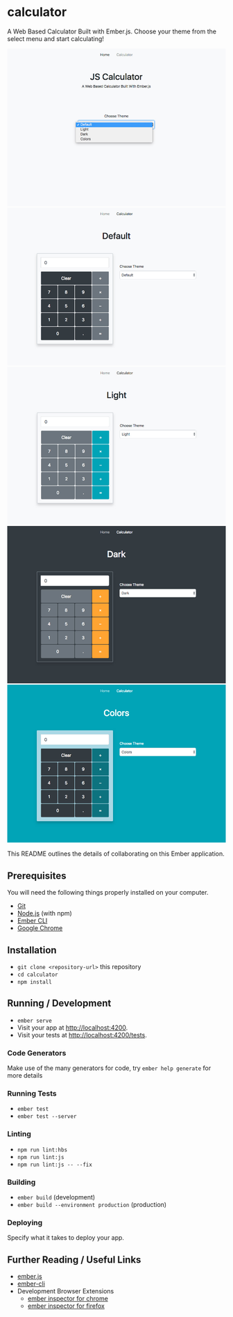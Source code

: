 # calculator

A Web Based Calculator Built with Ember.js.
Choose your theme from the select menu and start calculating!

![alt text](https://raw.githubusercontent.com/sabretrack/Ember-Calculator/master/public/images/ember-calculator-home.jpg)
![alt text](https://raw.githubusercontent.com/sabretrack/Ember-Calculator/master/public/images/ember-calculator-default.jpg)
![alt text](https://raw.githubusercontent.com/sabretrack/Ember-Calculator/master/public/images/ember-calculator-light.jpg)
![alt text](https://raw.githubusercontent.com/sabretrack/Ember-Calculator/master/public/images/ember-calculator-dark.jpg)
![alt text](https://raw.githubusercontent.com/sabretrack/Ember-Calculator/master/public/images/ember-calculator-colors.jpg)

This README outlines the details of collaborating on this Ember application.

## Prerequisites

You will need the following things properly installed on your computer.

* [Git](https://git-scm.com/)
* [Node.js](https://nodejs.org/) (with npm)
* [Ember CLI](https://ember-cli.com/)
* [Google Chrome](https://google.com/chrome/)

## Installation

* `git clone <repository-url>` this repository
* `cd calculator`
* `npm install`

## Running / Development

* `ember serve`
* Visit your app at [http://localhost:4200](http://localhost:4200).
* Visit your tests at [http://localhost:4200/tests](http://localhost:4200/tests).

### Code Generators

Make use of the many generators for code, try `ember help generate` for more details

### Running Tests

* `ember test`
* `ember test --server`

### Linting

* `npm run lint:hbs`
* `npm run lint:js`
* `npm run lint:js -- --fix`

### Building

* `ember build` (development)
* `ember build --environment production` (production)

### Deploying

Specify what it takes to deploy your app.

## Further Reading / Useful Links

* [ember.js](https://emberjs.com/)
* [ember-cli](https://ember-cli.com/)
* Development Browser Extensions
  * [ember inspector for chrome](https://chrome.google.com/webstore/detail/ember-inspector/bmdblncegkenkacieihfhpjfppoconhi)
  * [ember inspector for firefox](https://addons.mozilla.org/en-US/firefox/addon/ember-inspector/)
